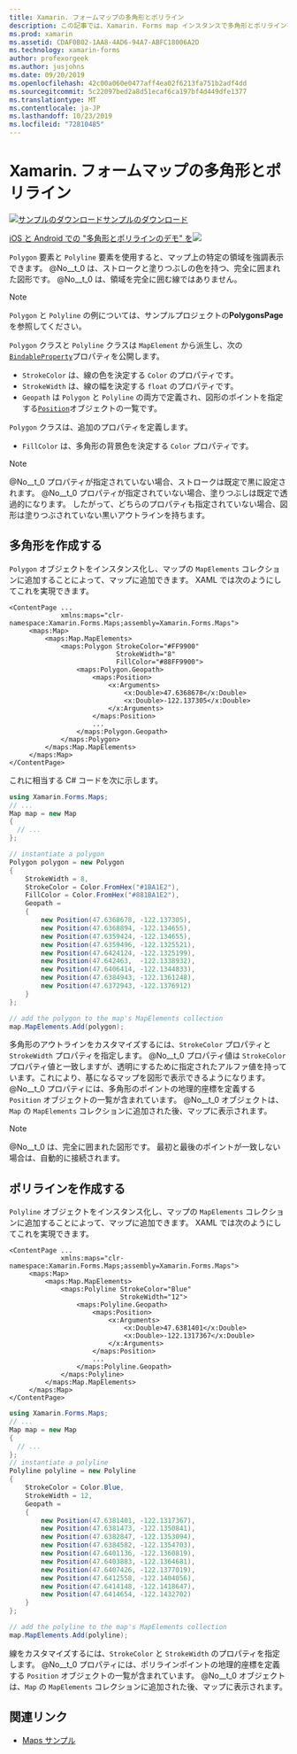 ```yaml
---
title: Xamarin. フォームマップの多角形とポリライン
description: この記事では、Xamarin. Forms map インスタンスで多角形とポリラインを作成する方法について説明します。
ms.prod: xamarin
ms.assetid: CDAF0B02-1AA8-4AD6-94A7-ABFC18006A2D
ms.technology: xamarin-forms
author: profexorgeek
ms.author: jusjohns
ms.date: 09/20/2019
ms.openlocfilehash: 42c00a060e0477aff4ea02f6213fa751b2adf4dd
ms.sourcegitcommit: 5c22097bed2a8d51ecaf6ca197bf4d449dfe1377
ms.translationtype: MT
ms.contentlocale: ja-JP
ms.lasthandoff: 10/23/2019
ms.locfileid: "72810485"
---
```

# <a name="xamarinforms-map-polygons-and-polylines"></a>Xamarin. フォームマップの多角形とポリライン

[![サンプルのダウンロード](~/media/shared/download.png)サンプルのダウンロード](https://docs.microsoft.com/samples/xamarin/xamarin-forms-samples/workingwithmaps)

[iOS と Android での "多角形とポリラインのデモ" を![](polygons-images/polygon-app-cropped.png)](polygons-images/polygon-app.png#lightbox)

`Polygon` 要素と `Polyline` 要素を使用すると、マップ上の特定の領域を強調表示できます。 @No__t_0 は、ストロークと塗りつぶしの色を持つ、完全に囲まれた図形です。 @No__t_0 は、領域を完全に囲む線ではありません。

> [!NOTE]
> `Polygon` と `Polyline` の例については、サンプルプロジェクトの**PolygonsPage**を参照してください。

`Polygon` クラスと `Polyline` クラスは `MapElement` から派生し、次の[`BindableProperty`](xref:Xamarin.Forms.BindableProperty)プロパティを公開します。

- `StrokeColor` は、線の色を決定する `Color` のプロパティです。
- `StrokeWidth` は、線の幅を決定する `float` のプロパティです。
- `Geopath` は `Polygon` と `Polyline` の両方で定義され、図形のポイントを指定する[`Position`](xref:Xamarin.Forms.Maps.Position)オブジェクトの一覧です。

`Polygon` クラスは、追加のプロパティを定義します。

- `FillColor` は、多角形の背景色を決定する `Color` プロパティです。

> [!NOTE]
> @No__t_0 プロパティが指定されていない場合、ストロークは既定で黒に設定されます。 @No__t_0 プロパティが指定されていない場合、塗りつぶしは既定で透過的になります。 したがって、どちらのプロパティも指定されていない場合、図形は塗りつぶされていない黒いアウトラインを持ちます。

## <a name="create-a-polygon"></a>多角形を作成する

`Polygon` オブジェクトをインスタンス化し、マップの `MapElements` コレクションに追加することによって、マップに追加できます。 XAML では次のようにしてこれを実現できます。

```xaml
<ContentPage ...
             xmlns:maps="clr-namespace:Xamarin.Forms.Maps;assembly=Xamarin.Forms.Maps">
     <maps:Map>
         <maps:Map.MapElements>
             <maps:Polygon StrokeColor="#FF9900"
                           StrokeWidth="8"
                           FillColor="#88FF9900">
                 <maps:Polygon.Geopath>
                     <maps:Position>
                         <x:Arguments>
                             <x:Double>47.6368678</x:Double>
                             <x:Double>-122.137305</x:Double>
                         </x:Arguments>
                     </maps:Position>
                     ...
                 </maps:Polygon.Geopath>
             </maps:Polygon>
         </maps:Map.MapElements>
     </maps:Map>
</ContentPage>
```

これに相当する C# コードを次に示します。

```csharp
using Xamarin.Forms.Maps;
// ...
Map map = new Map
{
  // ...
};

// instantiate a polygon
Polygon polygon = new Polygon
{
    StrokeWidth = 8,
    StrokeColor = Color.FromHex("#1BA1E2"),
    FillColor = Color.FromHex("#881BA1E2"),
    Geopath =
    {
        new Position(47.6368678, -122.137305),
        new Position(47.6368894, -122.134655),
        new Position(47.6359424, -122.134655),
        new Position(47.6359496, -122.1325521),
        new Position(47.6424124, -122.1325199),
        new Position(47.642463,  -122.1338932),
        new Position(47.6406414, -122.1344833),
        new Position(47.6384943, -122.1361248),
        new Position(47.6372943, -122.1376912)
    }
};

// add the polygon to the map's MapElements collection
map.MapElements.Add(polygon);
```

多角形のアウトラインをカスタマイズするには、`StrokeColor` プロパティと `StrokeWidth` プロパティを指定します。 @No__t_0 プロパティ値は `StrokeColor` プロパティ値と一致しますが、透明にするために指定されたアルファ値を持っています。これにより、基になるマップを図形で表示できるようになります。 @No__t_0 プロパティには、多角形のポイントの地理的座標を定義する `Position` オブジェクトの一覧が含まれています。 @No__t_0 オブジェクトは、`Map` の `MapElements` コレクションに追加された後、マップに表示されます。

> [!NOTE]
> @No__t_0 は、完全に囲まれた図形です。 最初と最後のポイントが一致しない場合は、自動的に接続されます。

## <a name="create-a-polyline"></a>ポリラインを作成する

`Polyline` オブジェクトをインスタンス化し、マップの `MapElements` コレクションに追加することによって、マップに追加できます。 XAML では次のようにしてこれを実現できます。

```xaml
<ContentPage ...
             xmlns:maps="clr-namespace:Xamarin.Forms.Maps;assembly=Xamarin.Forms.Maps">
     <maps:Map>
         <maps:Map.MapElements>
             <maps:Polyline StrokeColor="Blue"
                            StrokeWidth="12">
                 <maps:Polyline.Geopath>
                     <maps:Position>
                         <x:Arguments>
                             <x:Double>47.6381401</x:Double>
                             <x:Double>-122.1317367</x:Double>
                         </x:Arguments>
                     </maps:Position>
                     ...
                 </maps:Polyline.Geopath>
             </maps:Polyline>
         </maps:Map.MapElements>
     </maps:Map>
</ContentPage>
```

```csharp
using Xamarin.Forms.Maps;
// ...
Map map = new Map
{
  // ...
};
// instantiate a polyline
Polyline polyline = new Polyline
{
    StrokeColor = Color.Blue,
    StrokeWidth = 12,
    Geopath =
    {
        new Position(47.6381401, -122.1317367),
        new Position(47.6381473, -122.1350841),
        new Position(47.6382847, -122.1353094),
        new Position(47.6384582, -122.1354703),
        new Position(47.6401136, -122.1360819),
        new Position(47.6403883, -122.1364681),
        new Position(47.6407426, -122.1377019),
        new Position(47.6412558, -122.1404056),
        new Position(47.6414148, -122.1418647),
        new Position(47.6414654, -122.1432702)
    }
};

// add the polyline to the map's MapElements collection
map.MapElements.Add(polyline);
```

線をカスタマイズするには、`StrokeColor` と `StrokeWidth` のプロパティを指定します。 @No__t_0 プロパティには、ポリラインポイントの地理的座標を定義する `Position` オブジェクトの一覧が含まれています。 @No__t_0 オブジェクトは、`Map` の `MapElements` コレクションに追加された後、マップに表示されます。

## <a name="related-links"></a>関連リンク

- [Maps サンプル](https://docs.microsoft.com/samples/xamarin/xamarin-forms-samples/workingwithmaps)
